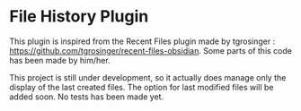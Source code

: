 # File History Plugin

This plugin is inspired from the Recent Files plugin made by tgrosinger : https://github.com/tgrosinger/recent-files-obsidian.
Some parts of this code has been made by him/her.

This project is still under development, so it actually does manage only the display of the last created files. The option for last modified files will be added soon. No tests has been made yet.
